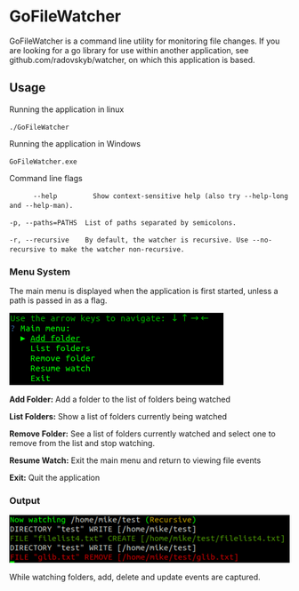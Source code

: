 # GoFileWatcher

GoFileWatcher is a command line utility for monitoring file changes. 
If you are looking for a go library for use within another application, see 
github.com/radovskyb/watcher, on which this application is based. 

## Usage

Running the application in linux

`./GoFileWatcher`

Running the application in Windows

`GoFileWatcher.exe`

Command line flags

`      --help         Show context-sensitive help (also try --help-long and
                     --help-man).`
                     
  `-p, --paths=PATHS  List of paths separated by semicolons.`
  
  `-r, --recursive    By default, the watcher is recursive. Use --no-recursive to
                     make the watcher non-recursive.`
                     
### Menu System
The main menu is displayed when the application is first started, unless a path
is passed in as a flag. 

![Main Menu](./images/mainmenu.png "Main Menu")

**Add Folder:** Add a folder to the list of folders being watched

**List Folders:** Show a list of folders currently being watched

**Remove Folder:** See a list of folders currently watched and select one to remove
from the list and stop watching. 

**Resume Watch:** Exit the main menu and return to viewing file events

**Exit:** Quit the application 

### Output 
![Main Menu](./images/listevents.png "Main Menu")

While watching folders, add, delete and update events are captured.